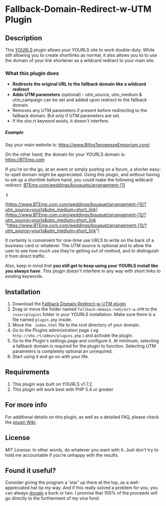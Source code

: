 # Fallback-Domain-Redirect-w-UTM Plugin
Description
-----------
This [YOURLS](https://github.com/YOURLS/YOURLS#readme) plugin allows your YOURLS site to work double-duty. While still allowing you to create shortlinks as normal, it also allows you to to use the domain of your link shortener as a wildcard redirect to your main site.

###  What this plugin does
- **Redirects the original URL to the fallback domain like a wildcard redirect**
- **Adds UTM parameters** (optional) - utm_source, utm_medium & utm_campaign can be set and added upon redirect to the fallback domain.
- Removes any UTM parameters if present before redirecting to the fallback domain. But only if UTM parameters are set.
- If the sho.rt keyword exists, it doesn't interfere.

##### Example

Say your main website is: https://www.BillysTenneesseEmporium.com/

On the other hand, the domain for your YOURLS domain is: https://BTEmp.com

If you're on the go, at an event or simply posting on a forum, a shorter easy-to-spell domain might be appreciated. Using this plugin, and without having to set up a shortlink before hand, you could make the following wildcard redirect:
[BTEmp.com/weddings/bouquets/arrangement-[1]](BTEmp.com/weddings/bouquets/arrangement-[1] "BTEmp.com/weddings/bouquets/arrangement-[1]")

⇓

[https://www.BTEmp.com.com/weddings/bouquet/arrangement-[1]/?utm_source=yourls&utm_medium=short_link](https://www.BTEmp.com.com/weddings/bouquet/arrangement-[1]/?utm_source=yourls&utm_medium=short_link "https://www.BTEmp.com.com/weddings/bouquet/arrangement-[1]/?utm_source=yourls&utm_medium=short_link")

It certainly is convenient for one-time use URLS to write on the back of a business card or whatever. The UTM source is optional and to allow the user to see how much use they're getting out of method, and to distinguish it from direct traffic.

Also, keep in mind that **you still get to keep using your YOURLS install like you always have**. This plugin doesn't interfere in any way with short links to existing keywords.

Installation
------------
1. Download the [Fallback Domain-Redirect-w-UTM  plugin](../archive/master.zip "Fallback Domain-Redirect-w-UTM  plugin")
1. Drag or move the folder named `fallback-domain-redirect-w-UTM` to the `/user/plugins` folder in your YOURLS installation. Make sure there is a file named `plugin.php` inside.
1. Move the ` index.html` file to the root directory of your domain. 
1. Go to the Plugins administration page ( *eg* `http://sho.rt/admin/plugins.php` ) and activate the plugin.
1.  Go to the Plugin's settings page and configure it. At minimum, selecting a fallback domain is required for the plugin to function. Selecting UTM parameters is completely optional an unrequired.
1. Start using it and go on with your life.

Requirements
------------
1. This plugin was built on YOURLS v1.7.2.
2. This plugin will work best with PHP 5.4 or greater

For more info
------------
For additional details on this plugin, as well as a detailed FAQ, please check the [plugin Wiki](../wiki "plugin Wiki").

License
-------
*MIT License*: In other words, do whatever you want with it. Just don't try to hold me accountable if you're unhappy with the results.

Found it useful?
------------
Consider giving the program a 'star' up there at the top, as a well-appreciated hat tip my way. And if this really solved a problem for you, you can always [donate](https://millennialdiyer.com/donate/ "donate") a buck or two. I promise that 100% of the proceeds will go directly to the furtherment of my vice fund.
